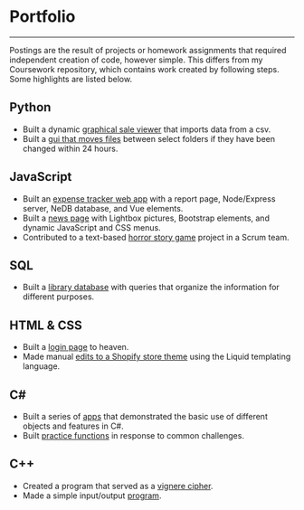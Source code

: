 # Portfolio
___
Postings are the result of projects or homework assignments that required independent creation of code, however simple. This differs from my Coursework repository, which contains work created by following steps. Some highlights are listed below.

## Python
* Built a dynamic [graphical sale viewer](https://github.com/rebeccapizano/Portfolio/tree/master/Python/Version27/SaleViewer) that imports data from a csv.
* Built a [gui that moves files](https://github.com/SireneNova/Portfolio/tree/master/Python/Version34/FileTransferProgram) between select folders if they have been changed within 24 hours.

## JavaScript
* Built an [expense tracker web app](https://github.com/rebeccapizano/Portfolio/tree/master/JavaScript/ExpenseWebApp) with a report page, Node/Express server, NeDB database, and Vue elements.
* Built a [news page](https://github.com/rebeccapizano/Portfolio/tree/master/JavaScript/MenuExercise) with Lightbox pictures, Bootstrap elements, and dynamic JavaScript and CSS menus.
* Contributed to a text-based [horror story game](https://github.com/rebeccapizano/Portfolio/tree/master/JavaScript/HorrorGame) project in a Scrum team.

## SQL
* Built a [library database](https://github.com/rebeccapizano/Portfolio/tree/master/Database-SQL) with queries that organize the information for different purposes.

## HTML & CSS
* Built a [login page](https://github.com/rebeccapizano/Portfolio/tree/master/HTML-CSS/LoginPage) to heaven.
* Made manual [edits to a Shopify store theme](https://github.com/SireneNova/Portfolio/tree/master/HTML-CSS/ShopifyThemeEdits) using the Liquid templating language.

## C#
* Built a series of [apps](https://github.com/rebeccapizano/Portfolio/tree/master/CSharp/ConsoleApps) that demonstrated the basic use of different objects and features in C#.
* Built [practice functions](https://github.com/rebeccapizano/Portfolio/tree/master/CSharp/PracticeFunctions) in response to common challenges.

## C++
* Created a program that served as a [vignere cipher](https://github.com/SireneNova/Portfolio/tree/master/C-Plus-Plus/AlphabetCipher).
* Made a simple input/output [program](https://github.com/SireneNova/Portfolio/tree/master/C-Plus-Plus/SimpleIOExercise).
